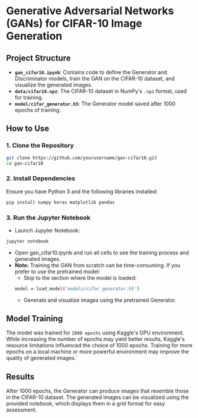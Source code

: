 # Generative Adversarial Networks (GANs) for CIFAR-10 Image Generation

## Project Structure

- **`gan_cifar10.ipynb`**: Contains code to define the Generator and Discriminator models, train the GAN on the CIFAR-10 dataset, and visualize the generated images.
- **`data/cifar10.npz`**: The CIFAR-10 dataset in NumPy's `.npz` format, used for training.
- **`model/cifar_generator.h5`**: The Generator model saved after 1000 epochs of training.

## How to Use

### 1. Clone the Repository

```bash
git clone https://github.com/yourusername/gan-cifar10.git
cd gan-cifar10
```

### 2. Install Dependencies
Ensure you have Python 3 and the following libraries installed:

```bash
pip install numpy keras matplotlib pandas
```

### 3. Run the Jupyter Notebook
- Launch Jupyter Notebook:
```bash
jupyter notebook
```
- Open gan_cifar10.ipynb and run all cells to see the training process and generated images.
- **Note:** Training the GAN from scratch can be time-consuming. If you prefer to use the pretrained model:
    - Skip to the section where the model is loaded:
    ```bash
    model = load_model('models/cifar_generator.h5')
    ```
    - Generate and visualize images using the pretrained Generator.

## Model Training

The model was trained for ``1000 epochs`` using Kaggle's GPU environment. While increasing the number of epochs may yield better results, Kaggle's resource limitations influenced the choice of 1000 epochs. Training for more epochs on a local machine or more powerful environment may improve the quality of generated images.`

## Results
After 1000 epochs, the Generator can produce images that resemble those in the CIFAR-10 dataset. The generated images can be visualized using the provided notebook, which displays them in a grid format for easy assessment.